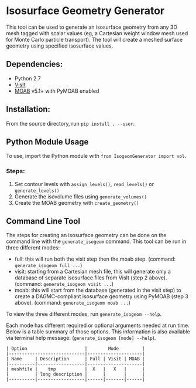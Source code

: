 # Isosurface Geometry Generator

This tool can be used to generate an isosurface geometry from any 3D mesh
tagged with scalar values (eg, a Cartesian weight window mesh used for
Monte Carlo particle transport).
The tool will create a meshed surface geometry using specified isosurface
values.

## Dependencies:

* Python 2.7
* [VisIt](https://wci.llnl.gov/simulation/computer-codes/visit/)
* [MOAB](https://sigma.mcs.anl.gov/moab-library/) v5.1+ with PyMOAB enabled

## Installation:

From the source directory, run `pip install . --user`.

## Python Module Usage

To use, import the Python module with `from IsogeomGenerator import vol`.

### Steps:

1. Set contour levels with `assign_levels()`, `read_levels()` or `generate_levels()`
2. Generate the isovolume files using `generate_volumes()`
3. Create the MOAB geometry with `create_geometry()`

## Command Line Tool

The steps for creating an isosurface geometry can be done on the command line
with the `generate_isogeom` command. This tool can be run in three different
modes:

* full: this will run both the visit step then the moab step.
(command: `generate_isogeom full ...`)
* visit: starting from a Cartesian mesh file, this will generate only a database of
separate isosurface files from VisIt (step 2 above). (command: `generate_isogeom visit ...`)
* moab: this will start from the database (generated in the visit step) to create
a DAGMC-compliant isosurface geometry using PyMOAB (step 3 above).
(command: `generate_isogeom moab ...`)

To view the three different modes, run `generate_isogeom --help`.

Each mode has different required or optional arguments needed at run time.
Below is a table summary of those options. This information is also available
via terminal help message: (`generate_isogeom [mode] --help`).

    | Option                      |        Mode         |
    |-----------------------------|---------------------|
    | Name     | Description      | Full | Visit | MOAB |
    |----------|------------------|---------------------|
    | meshfile |    tmp           |  X   |   X   |      |
    |          | long description |      |       |      |
    |----------|------------------|------|-------|------|
